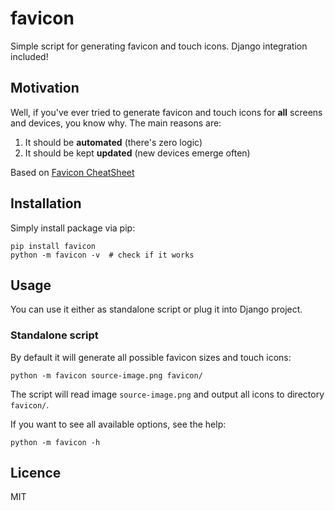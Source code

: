 # favicon

Simple script for generating favicon and touch icons. Django integration included!

## Motivation

Well, if you've ever tried to generate favicon and touch icons for **all**
screens and devices, you know why. The main reasons are:

1. It should be **automated** (there's zero logic)
2. It should be kept **updated** (new devices emerge often)

Based on [Favicon CheatSheet](https://github.com/audreyr/favicon-cheat-sheet)

## Installation

Simply install package via pip:

```
pip install favicon
python -m favicon -v  # check if it works
```

## Usage

You can use it either as standalone script or plug it into Django project.

### Standalone script

By default it will generate all possible favicon sizes and touch icons:

```
python -m favicon source-image.png favicon/
```

The script will read image `source-image.png` and output all icons to directory
`favicon/`.

If you want to see all available options, see the help:

```
python -m favicon -h
```

## Licence

MIT

